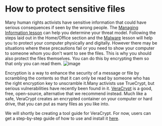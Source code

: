 [Title]: # (How to protect sensitive files)
[Order]: # (0)

# How to protect sensitive files

Many human rights activists have sensitive information that could have serious consequences if seen by the wrong people. The [Managing Information lesson](umbrella://lesson/managing-information) can help you determine your threat model. Following the steps laid out in the Home/Office section and the [Malware](umbrella://lesson/malware) lesson will help you to protect your computer physically and digitally. However there may be situations where these precautions fail or you need to show your computer to someone whom you don't want to see the files. This is why you should also protect the files themselves. You can do this by encrypting them so that only you can read them.
![image](protecting1.png)

Encryption is a way to enhance the security of a message or file by scrambling the contents so that it can only be read by someone who has the right encryption key to unscramble it.Many activists use TrueCrypt, but serious vulnerabilities have recently been found in it. [VeraCrypt](https://veracrypt.codeplex.com/wikipage?title=Downloads) is a good, free, open-source, alternative that we recommend instead. Much like a safe, VeraCrypt creates an encrypted container on your computer or hard drive, that you can put as many files as you like into.

We will shortly be creating a tool guide for VeraCrypt. For now, users can get a step-by-step guide of how to use and install it [here](https://veracrypt.codeplex.com/wikipage?title=Beginner%27s%20Tutorial).